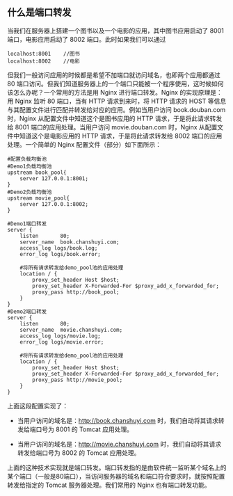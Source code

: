 ## 什么是端口转发

当我们在服务器上搭建一个图书以及一个电影的应用，其中图书应用启动了 8001 端口，电影应用启动了 8002 端口。此时如果我们可以通过

```
localhost:8001    //图书
localhost:8002    //电影
 ```

但我们一般访问应用的时候都是希望不加端口就访问域名，也即两个应用都通过 80 端口访问。但我们知道服务器上的一个端口只能被一个程序使用，这时候如何该怎么办呢？一个常用的方法是用 Nginx 进行端口转发。Nginx 的实现原理是：用 Nginx 监听 80 端口，当有 HTTP 请求到来时，将 HTTP 请求的 HOST 等信息与其配置文件进行匹配并转发给对应的应用。例如当用户访问 book.douban.com 时，Nginx 从配置文件中知道这个是图书应用的 HTTP 请求，于是将此请求转发给 8001 端口的应用处理。当用户访问 movie.douban.com 时，Nginx 从配置文件中知道这个是电影应用的 HTTP 请求，于是将此请求转发给 8002 端口的应用处理。一个简单的 Nginx 配置文件（部分）如下面所示：

```
#配置负载均衡池
#Demo1负载均衡池
upstream book_pool{
    server 127.0.0.1:8001;
}
#Demo2负载均衡池
upstream movie_pool{
    server 127.0.0.1:8002;
}

#Demo1端口转发
server {
    listen       80;
    server_name  book.chanshuyi.com;
    access_log logs/book.log;
    error_log logs/book.error;
    
    #将所有请求转发给demo_pool池的应用处理
    location / {
        proxy_set_header Host $host;
        proxy_set_header X-Forwarded-For $proxy_add_x_forwarded_for;
        proxy_pass http://book_pool;
    }
}
#Demo2端口转发
server {
    listen       80;
    server_name  movie.chanshuyi.com;
    access_log logs/movie.log;
    error_log logs/movie.error;
    
    #将所有请求转发给demo_pool池的应用处理
    location / {
        proxy_set_header Host $host;
        proxy_set_header X-Forwarded-For $proxy_add_x_forwarded_for;
        proxy_pass http://movie_pool;
    }
}
```
 
上面这段配置实现了：

* 当用户访问的域名是：http://book.chanshuyi.com 时，我们自动将其请求转发给端口号为 8001 的 Tomcat 应用处理。

* 当用户访问的域名是：http://movie.chanshuyi.com 时，我们自动将其请求转发给端口号为 8002 的 Tomcat 应用处理。

上面的这种技术实现就是端口转发。端口转发指的是由软件统一监听某个域名上的某个端口（一般是80端口），当访问服务器的域名和端口符合要求时，就按照配置转发给指定的 Tomcat 服务器处理。我们常用的 Nginx 也有端口转发功能。
